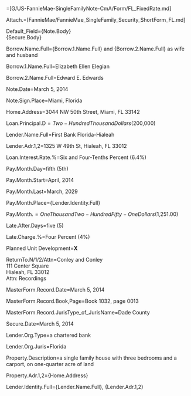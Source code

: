 =[G/US-FannieMae-SingleFamilyNote-CmA/Form/FL_FixedRate.md]

Attach.=[FannieMae/FannieMae_SingleFamily_Security_ShortForm_FL.md]

Default_Field={Note.Body}<br>{Secure.Body}

Borrow.Name.Full={Borrow.1.Name.Full} and {Borrow.2.Name.Full} as wife and husband 

Borrow.1.Name.Full=Elizabeth Ellen Elegian

Borrow.2.Name.Full=Edward E. Edwards

Note.Date=March 5, 2014

Note.Sign.Place=Miami, Florida

Home.Address=3044 NW 50th Street, Miami, FL 33142

Loan.Principal.D$=Two-Hundred Thousand Dollars ($200,000)

Lender.Name.Full=First Bank Florida-Hialeah

Lender.Adr.1,2=1325 W 49th St, Hialeah, FL 33012

Loan.Interest.Rate.%=Six and Four-Tenths Percent (6.4%)

Pay.Month.Day=fifth (5th)

Pay.Month.Start=April, 2014

Pay.Month.Last=March, 2029

Pay.Month.Place={Lender.Identity.Full}

Pay.Month.$=One Thousand Two-Hundred Fifty-One Dollars ($1,251.00)

Late.After.Days=five (5)

Late.Charge.%=Four Percent (4%)

Planned Unit Development=<b>X</b>

ReturnTo.N/1/2/Attn=Conley and Conley<br>111 Center Square<br>Hialeah, FL  33012<br>Attn: Recordings

MasterForm.Record.Date=March 5, 2014

MasterForm.Record.Book,Page=Book 1032, page 0013

MasterForm.Record.JurisType_of_JurisName=Dade County

Secure.Date=March 5, 2014

Lender.Org.Type=a chartered bank

Lender.Org.Juris=Florida

Property.Description=a single family house with three bedrooms and a carport, on one-quarter acre of land

Property.Adr.1,2={Home.Address}

Lender.Identity.Full={Lender.Name.Full}, {Lender.Adr.1,2}
